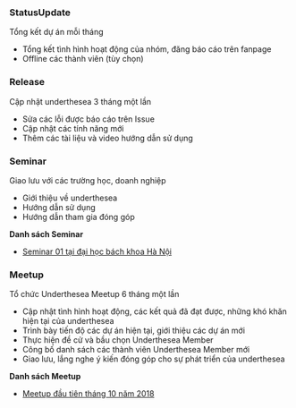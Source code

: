 ### StatusUpdate

Tổng kết dự án mỗi tháng

* Tổng kết tình hình hoạt động của nhóm, đăng báo cáo trên fanpage
* Offline các thành viên (tùy chọn)

### Release

Cập nhật underthesea 3 tháng một lần 

* Sửa các lỗi được báo cáo trên Issue
* Cập nhật các tính năng mới
* Thêm các tài liệu và video hướng dẫn sử dụng

### Seminar

Giao lưu với các trường học, doanh nghiệp

* Giới thiệu về underthesea
* Hướng dẫn sử dụng 
* Hướng dẫn tham gia đóng góp

**Danh sách Seminar**

* [Seminar 01 tại đại học bách khoa Hà Nội](https://www.facebook.com/undertheseanlp/posts/169964720376829?__tn__=-R)

### Meetup

Tổ chức Underthesea Meetup 6 tháng một lần

* Cập nhật tình hình hoạt động, các kết quả đã đạt được, những khó khăn hiện tại của underthesea
* Trình bày tiến độ các dự án hiện tại, giới thiệu các dự án mới
* Thực hiện đề cử và bầu chọn Underthesea Member
* Công bố danh sách các thành viên Underthesea Member mới 
* Giao lưu, lắng nghe ý kiến đóng góp cho sự phát triển của underthesea  

**Danh sách Meetup**

* [Meetup đầu tiên tháng 10 năm 2018](https://www.facebook.com/undertheseanlp/posts/254670031906297?__xts__[0]=68.ARDpFvMyJZnmPa9mxgs9TBPYzczccdlBTnmRsXnCFpzBw4a5sCQiE6UB6GbB5VoGICBcCtCpG1RQN8mqPadpkojHuh4OorR0B-0TgUGdTVp8dKjur0ra7peH2PTG5nR1hOtc3R_eAeDSd-WC99yxe8u9MVGpFE97f2gQs-WE384YcGj0MjLVhlWf1AkiW7c3AOLv_a7TiR4bvCS_kEC-JA&__tn__=-R)